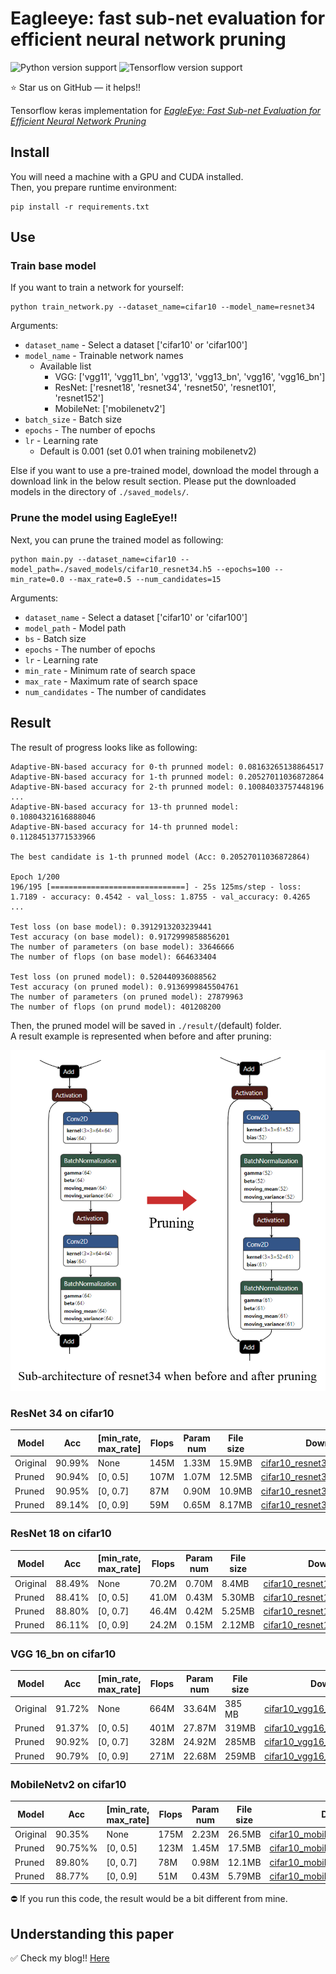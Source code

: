 # Eagleeye: fast sub-net evaluation for efficient neural network pruning


![Python version support](https://img.shields.io/badge/python-3.6-blue.svg)
![Tensorflow version support](https://img.shields.io/badge/tensorflow-2.3.0-red.svg)

:star: Star us on GitHub — it helps!!


Tensorflow keras implementation for *[EagleEye: Fast Sub-net Evaluation for Efficient Neural Network Pruning](https://arxiv.org/abs/2007.02491)*

## Install

You will need a machine with a GPU and CUDA installed.  
Then, you prepare runtime environment:

   ```shell
   pip install -r requirements.txt
   ```

## Use

### Train base model

If you want to train a network for yourself:

   ```shell
   python train_network.py --dataset_name=cifar10 --model_name=resnet34
   ```

Arguments:

- `dataset_name` - Select a dataset ['cifar10' or 'cifar100']
- `model_name` - Trainable network names
   - Available list
      - VGG: ['vgg11', 'vgg11_bn', 'vgg13', 'vgg13_bn', 'vgg16', 'vgg16_bn']
      - ResNet: ['resnet18', 'resnet34', 'resnet50', 'resnet101', 'resnet152']
      - MobileNet: ['mobilenetv2']
- `batch_size` - Batch size
- `epochs` - The number of epochs
- `lr` - Learning rate
   - Default is 0.001 (set 0.01 when training mobilenetv2)

Else if you want to use a pre-trained model, download the model through a download link in the below result section.
Please put the downloaded models in the directory of `./saved_models/`.


### Prune the model using EagleEye!!

Next, you can prune the trained model as following:

   ```shell
   python main.py --dataset_name=cifar10 --model_path=./saved_models/cifar10_resnet34.h5 --epochs=100 --min_rate=0.0 --max_rate=0.5 --num_candidates=15
   ```

Arguments:

- `dataset_name` - Select a dataset ['cifar10' or 'cifar100']
- `model_path` - Model path
- `bs` - Batch size
- `epochs` - The number of epochs
- `lr` - Learning rate
- `min_rate` - Minimum rate of search space
- `max_rate` - Maximum rate of search space
- `num_candidates` - The number of candidates


## Result

The result of progress looks like as following:
```
Adaptive-BN-based accuracy for 0-th prunned model: 0.08163265138864517
Adaptive-BN-based accuracy for 1-th prunned model: 0.20527011036872864
Adaptive-BN-based accuracy for 2-th prunned model: 0.10084033757448196
...
Adaptive-BN-based accuracy for 13-th prunned model: 0.10804321616888046
Adaptive-BN-based accuracy for 14-th prunned model: 0.11284513771533966

The best candidate is 1-th prunned model (Acc: 0.20527011036872864)

Epoch 1/200
196/195 [==============================] - 25s 125ms/step - loss: 1.7189 - accuracy: 0.4542 - val_loss: 1.8755 - val_accuracy: 0.4265
...

Test loss (on base model): 0.3912913203239441
Test accuracy (on base model): 0.9172999858856201
The number of parameters (on base model): 33646666
The number of flops (on base model): 664633404

Test loss (on pruned model): 0.520440936088562
Test accuracy (on pruned model): 0.9136999845504761
The number of parameters (on pruned model): 27879963
The number of flops (on prund model): 401208200
```

Then, the pruned model will be saved in `./result/`(default) folder.  
A result example is represented when before and after pruning:

<img src="./assets/fig1.png" alt="drawing" width="550"/>


### ResNet 34 on cifar10

|Model|Acc|[min_rate, max_rate]|Flops|Param num|File size|Download|
|-----|---|--------------------|-----|---------|---------|--------|
|Original|90.99%|None|145M|1.33M|15.9MB|[cifar10_resnet34.h5](https://drive.google.com/file/d/1SLqkXqImSIFBFEB_GRH7KGDxjojouqGD/view?usp=sharing)|
|Pruned|90.94%|[0, 0.5]|107M|1.07M|12.5MB|[cifar10_resnet34_pruned0.5.h5](https://drive.google.com/file/d/1GuJAHrrWb_aa3DA4POhum562prSUWN9K/view?usp=sharing)|
|Pruned|90.95%|[0, 0.7]|87M|0.90M|10.9MB|[cifar10_resnet34_pruned0.7.h5](https://drive.google.com/file/d/1aC-vINStAd1H5jwMlGS9GVwfpH18Kf9U/view?usp=sharings)|
|Pruned|89.14%|[0, 0.9]|59M|0.65M|8.17MB|[cifar10_resnet34_pruned0.9.h5](https://drive.google.com/file/d/1BUf_ml56DQG9k4AdD4Kfgm1LE2fuis-G/view?usp=sharing)|

### ResNet 18 on cifar10

|Model|Acc|[min_rate, max_rate]|Flops|Param num|File size|Download|
|-----|---|--------------------|-----|---------|---------|--------|
|Original|88.49%|None|70.2M|0.70M|8.4MB|[cifar10_resnet18.h5](https://drive.google.com/file/d/16mKwg1doK1fD6TlKWWxFZcke3Iov4hYk/view?usp=sharing)|
|Pruned|88.41%|[0, 0.5]|41.0M|0.43M|5.30MB|[cifar10_resnet18_pruned0.5.h5](https://drive.google.com/file/d/1qzEb1OtlU0-G6tJT6Dv9KF6zSdRxfg6F/view?usp=sharing)|
|Pruned|88.80%|[0, 0.7]|46.4M|0.42M|5.25MB|[cifar10_resnet18_pruned0.7.h5](https://drive.google.com/file/d/1Ly-iB_hTf8oK8U75yZa_jX7l14xHrT--/view?usp=sharing)|
|Pruned|86.11%|[0, 0.9]|24.2M|0.15M|2.12MB|[cifar10_resnet18_pruned0.9.h5](https://drive.google.com/file/d/1CWosBFFYoZrWt5-nTVk711kMzkoU0q4Q/view?usp=sharing)|


### VGG 16_bn on cifar10

|Model|Acc|[min_rate, max_rate]|Flops|Param num|File size|Download|
|-----|---|--------------------|-----|---------|---------|--------|
|Original|91.72%|None|664M|33.64M|385 MB|[cifar10_vgg16_bn.h5](https://drive.google.com/file/d/1zivoy2hB7_8bBFqN9fqDcOQQQ4LDwaMa/view?usp=sharing)|
|Pruned|91.37%|[0, 0.5]|401M|27.87M|319MB|[cifar10_vgg16_bn_pruned0.5.h5](https://drive.google.com/file/d/1rLVbvRqheHEtQLpkJSErIoYUK28_BTlC/view?usp=sharing)|
|Pruned|90.92%|[0, 0.7]|328M|24.92M|285MB|[cifar10_vgg16_bn_pruned0.7.h5](https://drive.google.com/file/d/1WA0o_JrMtSYaqIJaBVCjRKuASkXxm66s/view?usp=sharing)|
|Pruned|90.79%|[0, 0.9]|271M|22.68M|259MB|[cifar10_vgg16_bn_pruned0.9.h5](https://drive.google.com/file/d/1WQk_AwWNLBBcYgqrEknC2xyr_qQP_bYF/view?usp=sharing)|

### MobileNetv2 on cifar10

|Model|Acc|[min_rate, max_rate]|Flops|Param num|File size|Download|
|-----|---|--------------------|-----|---------|---------|--------|
|Original|90.35%|None|175M|2.23M|26.5MB|[cifar10_mobilenetv2_bn.h5](https://drive.google.com/file/d/1P2nPGcc9ur9LRzQB-9xAfpmDiES8_dYt/view?usp=sharing)|
|Pruned|90.75%%|[0, 0.5]|123M|1.45M|17.5MB|[cifar10_mobilenetv2_pruned0.5.h5](https://drive.google.com/file/d/1MkTQ4P7qYyNV1maI4p_ZT0pjj4AWaOGn/view?usp=sharing)|
|Pruned|89.80%|[0, 0.7]|78M|0.98M|12.1MB|[cifar10_mobilenetv2_pruned0.7.h5](https://drive.google.com/file/d/1VxE2Zn8ZeZSxfZlCdYhV2Prfqrr4Ou4t/view?usp=sharing)|
|Pruned|88.77%|[0, 0.9]|51M|0.43M|5.79MB|[cifar10_mobilenetv2_pruned0.9.h5](https://drive.google.com/file/d/1431GLHt76ty7xsA6wkuVVAWWTd_-6z7M/view?usp=sharing)|


:no_entry: If you run this code, the result would be a bit different from mine.


## Understanding this paper

:white_check_mark: Check my blog!!
[Here](https://da2so.github.io/2020-10-25-EagleEye_Fast_Sub_net_Evaluation_for_Efficient_Neur_Network_Pruning/)